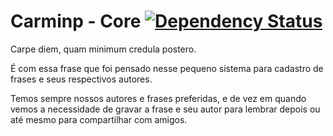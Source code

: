 Carminp - Core [![Dependency Status](https://www.versioneye.com/user/projects/564b66924e32b60016000268/badge.svg?style=flat)](https://www.versioneye.com/user/projects/564b66924e32b60016000268)
============

Carpe diem, quam minimum credula postero.

É com essa frase que foi pensado nesse pequeno sistema para cadastro de frases e seus respectivos autores.

Temos sempre nossos autores e frases preferidas, e de vez em quando vemos a necessidade de gravar a frase e seu autor para lembrar depois ou até mesmo para compartilhar com amigos.
